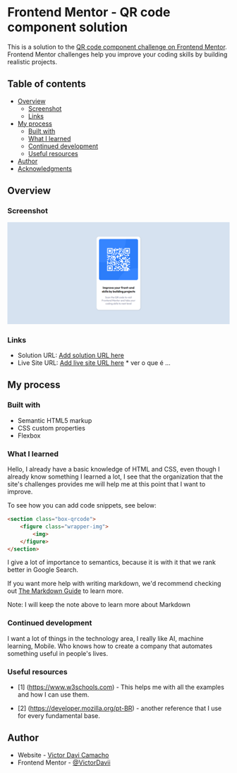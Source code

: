 # Frontend Mentor - QR code component solution

This is a solution to the [QR code component challenge on Frontend Mentor](https://www.frontendmentor.io/challenges/qr-code-component-iux_sIO_H). Frontend Mentor challenges help you improve your coding skills by building realistic projects. 

## Table of contents

- [Overview](#overview)
  - [Screenshot](#screenshot)
  - [Links](#links)
- [My process](#my-process)
  - [Built with](#built-with)
  - [What I learned](#what-i-learned)
  - [Continued development](#continued-development)
  - [Useful resources](#useful-resources)
- [Author](#author)
- [Acknowledgments](#acknowledgments)

## Overview

### Screenshot

![](./images/Captura%20de%20tela%20QRCODE.png)

### Links

- Solution URL: [Add solution URL here](https://github.com/VictorDavii/frontmentor/tree/main/qr-code)
- Live Site URL: [Add live site URL here](https://your-live-site-url.com) * ver o que é ...

## My process

### Built with

- Semantic HTML5 markup
- CSS custom properties 
- Flexbox 


### What I learned

Hello, I already have a basic knowledge of HTML and CSS, even though I already know something I learned a lot, I see that the organization that the site's challenges provides me will help me at this point that I want to improve.

To see how you can add code snippets, see below:

```html
<section class="box-qrcode">
    <figure class="wrapper-img">
        <img>
    </figure>
</section>
```
I give a lot of importance to semantics, because it is with it that we rank better in Google Search.

If you want more help with writing markdown, we'd recommend checking out [The Markdown Guide](https://www.markdownguide.org/) to learn more.

Note: I will keep the note above to learn more about Markdown

### Continued development

I want a lot of things in the technology area, I really like AI, machine learning, Mobile. Who knows how to create a company that automates something useful in people's lives.

### Useful resources

- [1] (https://www.w3schools.com) - This helps me with all the examples and how I can use them.

- [2] (https://developer.mozilla.org/pt-BR) - another reference that I use for every fundamental base.

## Author

- Website - [Victor Davi Camacho](https://github.com/VictorDavii)
- Frontend Mentor - [@VictorDavii](https://www.frontendmentor.io/profile/VictorDavii)


